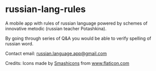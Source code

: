 # russian-lang-rules
A mobile app with rules of russian language powered by schemes of innovative metodic (russian teacher Potashkina).

By going through series of Q&A you would be able to verify spelling of russian word.

Contact email:
russian.language.app@gmail.com

Credits:
Icons made by <a href="https://www.flaticon.com/authors/smashicons" title="Smashicons">Smashicons</a> from <a href="https://www.flaticon.com/" title="Flaticon"> www.flaticon.com</a>
